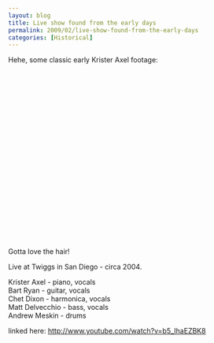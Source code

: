 ```yaml
---
layout: blog
title: Live show found from the early days
permalink: 2009/02/live-show-found-from-the-early-days
categories: [Historical]
---
```


<p>Hehe, some classic early Krister Axel footage:</p>
<object width="425" height="344"><param name="movie" value="http://www.youtube.com/v/b5_IhaEZBK8&color1=0xb1b1b1&color2=0xcfcfcf&hl=en&feature=player_embedded&fs=1" /><param name="allowFullScreen" value="true" /><embed src="http://www.youtube.com/v/b5_IhaEZBK8&color1=0xb1b1b1&color2=0xcfcfcf&hl=en&feature=player_embedded&fs=1" type="application/x-shockwave-flash" allowfullscreen="true" width="425" height="344"></embed></object><p>
Gotta love the hair!</p>
<p>Live at Twiggs in San Diego - circa 2004.</p>
<p>Krister Axel - piano, vocals<br />
Bart Ryan - guitar, vocals<br />
Chet Dixon - harmonica, vocals<br />
Matt Delvecchio - bass, vocals<br />
Andrew Meskin - drums</p>
<p>linked here: <a href="http://www.youtube.com/watch?v=b5_IhaEZBK8" title="http://www.youtube.com/watch?v=b5_IhaEZBK8">http://www.youtube.com/watch?v=b5_IhaEZBK8</a></p>
